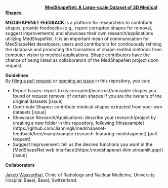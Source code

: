 &emsp;  &emsp; &emsp;  &emsp;  &emsp; &emsp; &emsp;  **[MedShapeNet: A Large-scale Dataset of 3D Medical Shapes](https://medshapenet-ikim.streamlit.app/)** 

**MEDSHAPENET FEEDBACK** is a platform for researchers to contribute shapes, provide feedbacks (e.g., report corrupted shapes for removal, suggest improvements) and showcase their own research/applications utilizing MedShapeNet. It is an important mean of communication for MedShapeNet developers, users and contributors for continuously refining the database and promoting the translation of shape-realted methods from computer vision to medical applications. Shape contributors have the chance of being listed as collaborators of the MedShapeNet project upon request. 


**Guidelines**  <br>
By [filing a pull request](https://github.com/Jianningli/medshapenet-feedback/pulls) or [opening an issue](https://github.com/Jianningli/medshapenet-feedback/issues) in this repository, you can:

<ul>
  <li>Report Issues: report to us corrupted/incorrect/unusable shapes you found or request removal of certain shapes if you are the owners of the original datasets [issue]</li>
  <li>Contribute Shapes: contribute medical shapes extracted from your own datasets [issue]</li>
  <li>Showcase Research/Applications: describe your research/project by creating a new folder in this repository, following [thisexample](https://github.com/Jianningli/medshapenet-feedback/tree/main/example-research-featuring-medshapenet) [pull request]</li>
  <li>Suggest Improvement: tell us the desired functions you want in the [MedShapeNet web interface](https://medshapenet-ikim.streamlit.app/) [issue]</li>
</ul>



**Collaborators**

[Jakob Wasserthal](https://github.com/wasserth/TotalSegmentator),  Clinic of Radiology and Nuclear Medicine, University Hospital Basel, Basel, Switzerland. <br>
